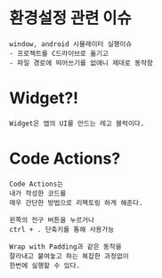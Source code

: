 # 환경설정 관련 이슈

```
window, android 시뮬레이터 실행이슈
- 프로젝트를 C드라이브로 옮기고
- 파일 경로에 띄어쓰기를 없애니 제대로 동작함
```

# Widget?!

```
Widget은 앱의 UI를 만드는 레고 블럭이다.
```

# Code Actions?

```
Code Actions는
내가 작성한 코드를
매우 간단한 방법으로 리팩토링 하게 해준다.

왼쪽의 전구 버튼을 누르거나
ctrl + . 단축키를 통해 사용가능

Wrap with Padding과 같은 동작을
잘라내고 붙여놓고 하는 복잡한 과정없이
한번에 실행할 수 있다.
```
